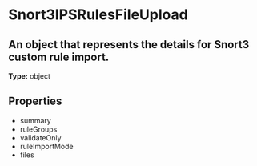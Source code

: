 # Snort3IPSRulesFileUpload

## An object that represents the details for Snort3 custom rule import.

**Type:** object

## Properties
* summary
* ruleGroups
* validateOnly
* ruleImportMode
* files
